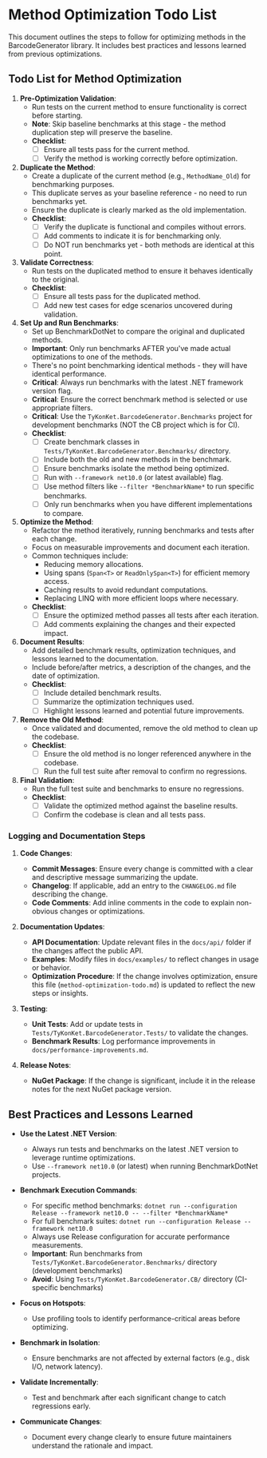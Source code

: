 # Method Optimization Todo List

This document outlines the steps to follow for optimizing methods in the BarcodeGenerator library. It includes best practices and lessons learned from previous optimizations.

## Todo List for Method Optimization

1. **Pre-Optimization Validation**:
   - Run tests on the current method to ensure functionality is correct before starting.
   - **Note**: Skip baseline benchmarks at this stage - the method duplication step will preserve the baseline.
   - **Checklist**:
     - [ ] Ensure all tests pass for the current method.
     - [ ] Verify the method is working correctly before optimization.

2. **Duplicate the Method**:
   - Create a duplicate of the current method (e.g., `MethodName_Old`) for benchmarking purposes.
   - This duplicate serves as your baseline reference - no need to run benchmarks yet.
   - Ensure the duplicate is clearly marked as the old implementation.
   - **Checklist**:
     - [ ] Verify the duplicate is functional and compiles without errors.
     - [ ] Add comments to indicate it is for benchmarking only.
     - [ ] Do NOT run benchmarks yet - both methods are identical at this point.

3. **Validate Correctness**:
   - Run tests on the duplicated method to ensure it behaves identically to the original.
   - **Checklist**:
     - [ ] Ensure all tests pass for the duplicated method.
     - [ ] Add new test cases for edge scenarios uncovered during validation.

4. **Set Up and Run Benchmarks**:
   - Set up BenchmarkDotNet to compare the original and duplicated methods.
   - **Important**: Only run benchmarks AFTER you've made actual optimizations to one of the methods.
   - There's no point benchmarking identical methods - they will have identical performance.
   - **Critical**: Always run benchmarks with the latest .NET framework version flag.
   - **Critical**: Ensure the correct benchmark method is selected or use appropriate filters.
   - **Critical**: Use the `TyKonKet.BarcodeGenerator.Benchmarks` project for development benchmarks (NOT the CB project which is for CI).
   - **Checklist**:
     - [ ] Create benchmark classes in `Tests/TyKonKet.BarcodeGenerator.Benchmarks/` directory.
     - [ ] Include both the old and new methods in the benchmark.
     - [ ] Ensure benchmarks isolate the method being optimized.
     - [ ] Run with `--framework net10.0` (or latest available) flag.
     - [ ] Use method filters like `--filter *BenchmarkName*` to run specific benchmarks.
     - [ ] Only run benchmarks when you have different implementations to compare.

5. **Optimize the Method**:
   - Refactor the method iteratively, running benchmarks and tests after each change.
   - Focus on measurable improvements and document each iteration.
   - Common techniques include:
     - Reducing memory allocations.
     - Using spans (`Span<T>` or `ReadOnlySpan<T>`) for efficient memory access.
     - Caching results to avoid redundant computations.
     - Replacing LINQ with more efficient loops where necessary.
   - **Checklist**:
     - [ ] Ensure the optimized method passes all tests after each iteration.
     - [ ] Add comments explaining the changes and their expected impact.

6. **Document Results**:
   - Add detailed benchmark results, optimization techniques, and lessons learned to the documentation.
   - Include before/after metrics, a description of the changes, and the date of optimization.
   - **Checklist**:
     - [ ] Include detailed benchmark results.
     - [ ] Summarize the optimization techniques used.
     - [ ] Highlight lessons learned and potential future improvements.

7. **Remove the Old Method**:
   - Once validated and documented, remove the old method to clean up the codebase.
   - **Checklist**:
     - [ ] Ensure the old method is no longer referenced anywhere in the codebase.
     - [ ] Run the full test suite after removal to confirm no regressions.

8. **Final Validation**:
   - Run the full test suite and benchmarks to ensure no regressions.
   - **Checklist**:
     - [ ] Validate the optimized method against the baseline results.
     - [ ] Confirm the codebase is clean and all tests pass.

### Logging and Documentation Steps

1. **Code Changes**:
   - **Commit Messages**: Ensure every change is committed with a clear and descriptive message summarizing the update.
   - **Changelog**: If applicable, add an entry to the `CHANGELOG.md` file describing the change.
   - **Code Comments**: Add inline comments in the code to explain non-obvious changes or optimizations.

2. **Documentation Updates**:
   - **API Documentation**: Update relevant files in the `docs/api/` folder if the changes affect the public API.
   - **Examples**: Modify files in `docs/examples/` to reflect changes in usage or behavior.
   - **Optimization Procedure**: If the change involves optimization, ensure this file (`method-optimization-todo.md`) is updated to reflect the new steps or insights.

3. **Testing**:
   - **Unit Tests**: Add or update tests in `Tests/TyKonKet.BarcodeGenerator.Tests/` to validate the changes.
   - **Benchmark Results**: Log performance improvements in `docs/performance-improvements.md`.

4. **Release Notes**:
   - **NuGet Package**: If the change is significant, include it in the release notes for the next NuGet package version.

## Best Practices and Lessons Learned

- **Use the Latest .NET Version**:
  - Always run tests and benchmarks on the latest .NET version to leverage runtime optimizations.
  - Use `--framework net10.0` (or latest) when running BenchmarkDotNet projects.

- **Benchmark Execution Commands**:
  - For specific method benchmarks: `dotnet run --configuration Release --framework net10.0 -- --filter *BenchmarkName*`
  - For full benchmark suites: `dotnet run --configuration Release --framework net10.0`
  - Always use Release configuration for accurate performance measurements.
  - **Important**: Run benchmarks from `Tests/TyKonKet.BarcodeGenerator.Benchmarks/` directory (development benchmarks)
  - **Avoid**: Using `Tests/TyKonKet.BarcodeGenerator.CB/` directory (CI-specific benchmarks)

- **Focus on Hotspots**:
  - Use profiling tools to identify performance-critical areas before optimizing.

- **Benchmark in Isolation**:
  - Ensure benchmarks are not affected by external factors (e.g., disk I/O, network latency).

- **Validate Incrementally**:
  - Test and benchmark after each significant change to catch regressions early.

- **Communicate Changes**:
  - Document every change clearly to ensure future maintainers understand the rationale and impact.
